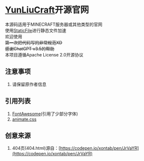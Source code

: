 # [YunLiuCraft](https://www.yunliucraft.cn)开源官网
本源码适用于MINECRAFT服务器或其他类型的官网  
使用[StaticFile](https://staticfile.org/)进行静态文件加速  
欢迎使用  
~~第一次把代码写的非常规范XD~~  
~~感谢ChatGPT v3.5的帮助~~  
本项目遵循Apache License 2.0开源协议

## 注意事项
1. 请保留原作者信息

## 引用列表
1. [FontAwesome](https://fontawesome.com/)(引用了少部分字体)
2. [animate.css](https://animate.style/)

## 创意来源
1. 404页(404.html)源自：[https://codepen.io/xontab/pen/JrVaYR](https://codepen.io/xontab/pen/JrVaYR)